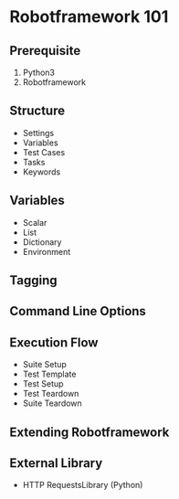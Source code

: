 # Robotframework 101

## Prerequisite

1. Python3
2. Robotframework

## Structure

- Settings
- Variables
- Test Cases
- Tasks
- Keywords

## Variables

- Scalar
- List
- Dictionary
- Environment

## Tagging

## Command Line Options

## Execution Flow

- Suite Setup
- Test Template
- Test Setup
- Test Teardown
- Suite Teardown

## Extending Robotframework

## External Library

- HTTP RequestsLibrary (Python)
